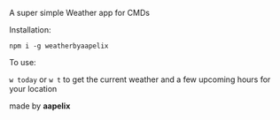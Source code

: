 A super simple Weather app for CMDs

Installation:

`npm i -g weatherbyaapelix`

To use:

`w today` or `w t` to get the current weather and a few upcoming hours for your location


made by **aapelix**
